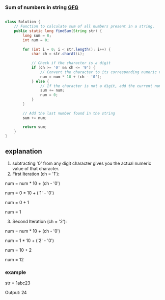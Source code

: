 ### Sum of numbers in string [GFG](https://www.geeksforgeeks.org/problems/sum-of-numbers-in-string-1587115621/1)

```java

class Solution {
    // Function to calculate sum of all numbers present in a string.
    public static long findSum(String str) {
        long sum = 0;
        int num = 0;
        
        for (int i = 0; i < str.length(); i++) {
            char ch = str.charAt(i);
            
            // Check if the character is a digit
            if (ch >= '0' && ch <= '9') {
                // Convert the character to its corresponding numeric value
                num = num * 10 + (ch - '0');
            } else {
                // If the character is not a digit, add the current number to the sum and reset num
                sum += num;
                num = 0;
            }
        }
        
        // Add the last number found in the string
        sum += num;
        
        return sum;
    }
}
```

## explanation 
1) subtracting '0' from any digit character gives you the actual numeric value of that character.
2) First Iteration (ch = '1'):

 num = num * 10 + (ch - '0') 
 
 num = 0 * 10 + ('1' - '0')
 
 num = 0 + 1
 
 num = 1

3) Second Iteration (ch = '2'):

 num = num * 10 + (ch - '0')
 
 num = 1 * 10 + ('2' - '0')
 
 num = 10 + 2
 
 num = 12

### example 

str = 1abc23

Output: 24
